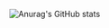 ![Anurag's GitHub stats](https://github-readme-stats.vercel.app/api?username=TiagoFerlaCamini&show_icons=true&theme=radical)
